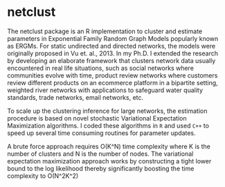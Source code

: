 # netclust
The netclust package is an R implementation to cluster and estimate parameters in Exponential Family Random Graph Models popularly known as ERGMs. For static undirected and directed networks, the models were originally proposed in Vu et. al., 2013. In my Ph.D. I extended the research by developing an elaborate framework that clusters network data usually encountered in real life situations, such as social networks where communities evolve with time, product review networks where customers review different products on an ecommerce platform in a bipartite setting, weighted river networks with applications to safeguard water quality standards, trade networks, email networks, etc.

To scale up the clustering inference for large networks, the estimation procedure is based on novel stochastic Variational Expectation Maximization algorithms. I coded these algorithms in `R` and used `C++` to speed up several time consuming routines for parameter updates.

A brute force approach requires O(K^N) time complexity where K is the number of clusters and N is the number of nodes. The variational expectation maximization approach works by constructing a tight lower bound to the log likelihood thereby significantly boosting the time complexity to O(N^2K^2)
